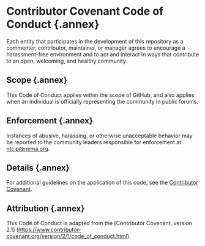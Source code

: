 <style>
body {
  counter-set: section 2; 
}
</style>

# Contributor Covenant Code of Conduct {.annex}

Each entity that participates in the development of this repository as a commenter, contributor, maintainer, or manager agrees to encourage a harassment-free environment and to act and interact in ways that contribute to an open, welcoming, and healthy community.

## Scope {.annex}

This Code of Conduct applies within the scope of GitHub, and also applies when an individual is officially representing the community in public forums.

## Enforcement {.annex}

Instances of abusive, harassing, or otherwise unacceptable behavior may be
reported to the community leaders responsible for enforcement at ntcip@nema.org.

## Details {.annex}
For additional guidelines on the application of this code, see the [Contributor Covenant](https://www.contributor-covenant.org).

## Attribution {.annex}

This Code of Conduct is adapted from the [Contributor Covenant, version 2.1]
(https://www.contributor-covenant.org/version/2/1/code_of_conduct.html).